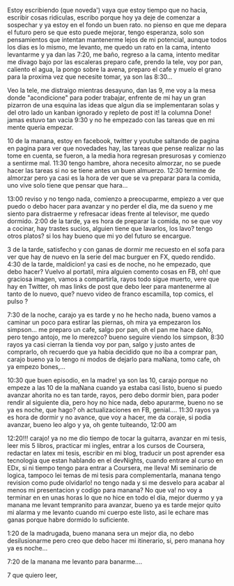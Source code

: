 Estoy escribiendo (que noveda')
vaya que estoy tiempo que no hacia, escribir cosas ridiculas, escribo porque hoy ya deje de comenzar a sospechar y
ya estoy en el fondo un buen rato.  no pienso en que  me depara el futuro
pero se que esto puede mejorar, tengo esperanza, solo son pensamientos
que intentan mantenerme lejos de mi potencial, aunque todos los dias es
lo mismo, me levanto,  me quedo un rato en la cama, intento levantarme
y ya dan las 7:20, me baño, regreso a la cama, intento meditar me divago
bajo por las escaleras preparo cafe, prendo la tele, voy por pan,  caliento el
agua,  la pongo sobre la avena, preparo el cafe y muelo el grano para la
proxima vez que necesite tomar, ya son las 8:30...

Veo la tele, me distraigo mientras desayuno, dan las 9, me voy a la mesa
donde "acondicione" para poder trabajar, enfrente de mi hay un gran pizarron
de una esquina las ideas que algun dia se implementaran solas y del otro lado
un kanban ignorado y repleto de post it! la columna Done! jamas estuvo tan vacia
9:30 y no he empezado con las tareas que en mi mente queria empezar.

10 de la manana, estoy en facebook, twitter y  youtube saltando de pagina en
pagina para ver que novedades hay, las tareas que pense  realizar no las
tome en cuenta, se fueron, a la media hora regresan presurosas y  comienzo a
sentirme mal. 11:30  tengo hambre, ahora necesito almorzar, no se puede hacer
las tareas si no se tiene antes un buen almuerzo. 12:30 termine de almorzar
pero ya casi es la hora de ver que se va preparar para la comida, uno vive
solo tiene que pensar que hara...

13:00 reviso y no tengo nada, comienzo a preocuparme, empiezo a ver que puedo
o debo hacer para avanzar y no perder el dia,  me da sueno y me siento para
distraerme y refresacar ideas frente al televisor, me quedo dormido. 2:00 de
la tarde, ya es hora de preparar la comida, no se que voy a cocinar, hay trastes
sucios, alguien tiene que lavarlos, los lavo?  tengo otros platos? si los hay
bueno que mi yo del futuro se encargue.

3 de la tarde, satisfecho y con ganas de dormir me recuesto en el sofa para ver
que hay de nuevo en la serie del mac burguer en FX,  quedo rendido. 4:30 de
la tarde, maldicion! ya casi es de noche, no he empezado, que debo hacer? Vuelvo
al portatil, mira alguien comento cosas en FB, oh! que graciosa imagen, vamos a
compartirla, rayos todo sigue muerto, vere que hay en Twitter, oh mas links de
post que debo leer para mantenerme al tanto de lo nuevo, que? nuevo video de
franco escamilla, top comics, el pulso ?

7:30 de la noche, carajo ya es tarde y no he hecho nada,  bueno vamos a caminar
un poco para estirar las piernas, oh mira ya empezaron los simpson...
me preparo un cafe, salgo por pan, oh el pan me hace daNo, pero tengo antojo,
me lo merezco?  bueno  seguire viendo los simpson, 8:30 rayos ya casi cierran
la tienda voy por pan, salgo y justo antes de comprarlo, oh recuerdo que ya
habia decidido que no iba a comprar pan, carajo bueno ya lo tengo ni modos de
dejarlo para maNana, tomo cafe, oh ya empezo bones,...

10:30 que buen episodio, en la madre! ya son las 10, carajo porque no empeze a
las 10 de la maNana cuando ya estaba casi listo, bueno si puedo avanzar ahorita
no es tan tarde, rayos, pero debo dormir bien, para poder rendir al siguiente
dia, pero hoy no hice nada, debo apurarme, bueno  no se ya es noche, que hago?
oh actualizaciones en FB, genial.... 11:30 rayos ya es hora de dormir y no
avance, que voy a hacer,  me da coraje, si podia avanzar, bueno leo algo y ya,
oh gente tuiteando, 12:00 am

12:20!!! carajo! ya no me dio tiempo de tocar la guitarra, avanzar en mi tesis,
leer mis 5 libros, practicar mi ingles, entrar a los cursos de Coursera,
redactar en latex mi tesis,  escribir en mi blog, traducir un post
aprender esa tecnologia que estan hablando en el devNights, cuando entrare
al curso en EDx, si ni tiempo tengo para entrar a Coursera, me lleva! Mi
seminario de logica, tampoco lei temas de mi tesis para complementarla, manana
tengo revision como pude olvidarlo! no tengo nada y si me desvelo para acabar
al menos mi presentacion y codigo  para manana? No que va! no voy a terminar en
en unas horas lo que no hice en todo el dia, mejor duermo y ya manana me levant
tempranito para avanzar, bueno ya es tarde mejor quito mi alarma y me levanto
cuando mi cuerpo este listo, asi le echare mas ganas porque habre dormido lo
suficiente.

1:20 de la madrugada, bueno manana sera un mejor dia, no debo desilusionarme
pero creo que debo hacer mi  itinerario, si, pero manana hoy ya es noche...


7:20 de la manana me levanto para banarme....

7
que quiero leer,
